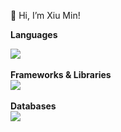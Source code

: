 👋 Hi, I’m Xiu Min!

<b>Languages</b>
<div>
 <a href="https://skillicons.dev">
    <img src="https://skillicons.dev/icons?i=js,ts,py" />
  </a>
</div>
<br/>
<b>Frameworks & Libraries</b>
<div>
 <a href="https://skillicons.dev">
    <img src="https://skillicons.dev/icons?i=react,nodejs,express,prisma,tailwind,bootstrap" />
  </a>
</div>
<br/>
<b>Databases</b>
<div>
 <a href="https://skillicons.dev">
    <img src="https://skillicons.dev/icons?i=mongodb,postgres" />
  </a>
</div>

<!---
xxiuminn/xxiuminn is a ✨ special ✨ repository because its `README.md` (this file) appears on your GitHub profile.
You can click the Preview link to take a look at your changes.
--->
